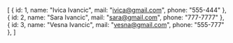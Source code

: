 [
    { id: 1, name: "Ivica Ivancic", mail: "ivica@gmail.com", phone: "555-444" },
    { id: 2, name: "Sara Ivancic", mail: "sara@gmail.com", phone: "777-7777" },
    { id: 3, name: "Vesna Ivancic", mail: "vesna@gmail.com", phone: "555-777" },
  ]